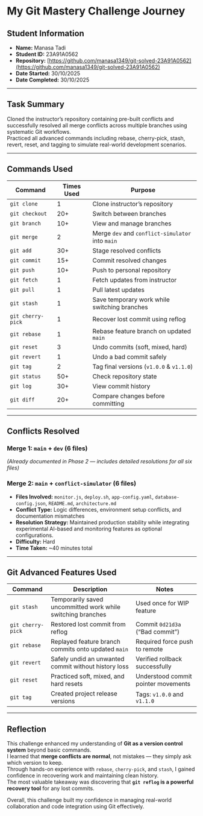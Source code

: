 # My Git Mastery Challenge Journey

## Student Information
- **Name:** Manasa Tadi
- **Student ID:** 23A91A0562
- **Repository:** [https://github.com/manasa1349/git-solved-23A91A0562](https://github.com/manasa1349/git-solved-23A91A0562)
- **Date Started:** 30/10/2025
- **Date Completed:** 30/10/2025

---

## Task Summary
Cloned the instructor’s repository containing pre-built conflicts and successfully resolved all merge conflicts across multiple branches using systematic Git workflows.  
Practiced all advanced commands including rebase, cherry-pick, stash, revert, reset, and tagging to simulate real-world development scenarios.

---

## Commands Used

| Command | Times Used | Purpose |
|----------|-------------|----------|
| `git clone` | 1 | Clone instructor’s repository |
| `git checkout` | 20+ | Switch between branches |
| `git branch` | 10+ | View and manage branches |
| `git merge` | 2 | Merge `dev` and `conflict-simulator` into `main` |
| `git add` | 30+ | Stage resolved conflicts |
| `git commit` | 15+ | Commit resolved changes |
| `git push` | 10+ | Push to personal repository |
| `git fetch` | 1 | Fetch updates from instructor |
| `git pull` | 1 | Pull latest updates |
| `git stash` | 1 | Save temporary work while switching branches |
| `git cherry-pick` | 1 | Recover lost commit using reflog |
| `git rebase` | 1 | Rebase feature branch on updated `main` |
| `git reset` | 3 | Undo commits (soft, mixed, hard) |
| `git revert` | 1 | Undo a bad commit safely |
| `git tag` | 2 | Tag final versions (`v1.0.0` & `v1.1.0`) |
| `git status` | 50+ | Check repository state |
| `git log` | 30+ | View commit history |
| `git diff` | 20+ | Compare changes before committing |

---

## Conflicts Resolved

### Merge 1: `main` + `dev` (6 files)
*(Already documented in Phase 2 — includes detailed resolutions for all six files)*

### Merge 2: `main` + `conflict-simulator` (6 files)
- **Files Involved:** `monitor.js`, `deploy.sh`, `app-config.yaml`, `database-config.json`, `README.md`, `architecture.md`
- **Conflict Type:** Logic differences, environment setup conflicts, and documentation mismatches  
- **Resolution Strategy:** Maintained production stability while integrating experimental AI-based and monitoring features as optional configurations.  
- **Difficulty:** Hard  
- **Time Taken:** ~40 minutes total  

---

## Git Advanced Features Used

| Command | Description | Notes |
|----------|--------------|-------|
| `git stash` | Temporarily saved uncommitted work while switching branches | Used once for WIP feature |
| `git cherry-pick` | Restored lost commit from reflog | Commit `0d21d3a` (“Bad commit”) |
| `git rebase` | Replayed feature branch commits onto updated `main` | Required force push to remote |
| `git revert` | Safely undid an unwanted commit without history loss | Verified rollback successfully |
| `git reset` | Practiced soft, mixed, and hard resets | Understood commit pointer movements |
| `git tag` | Created project release versions | Tags: `v1.0.0` and `v1.1.0` |

---

## Reflection

This challenge enhanced my understanding of **Git as a version control system** beyond basic commands.  
I learned that **merge conflicts are normal**, not mistakes — they simply ask which version to keep.  
Through hands-on experience with `rebase`, `cherry-pick`, and `stash`, I gained confidence in recovering work and maintaining clean history.  
The most valuable takeaway was discovering that **`git reflog` is a powerful recovery tool** for any lost commits.  

Overall, this challenge built my confidence in managing real-world collaboration and code integration using Git effectively.